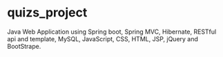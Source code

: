 # quizs_project

Java Web Application using Spring boot, Spring MVC, Hibernate, RESTful api and template, MySQL, JavaScript, CSS, HTML, JSP, jQuery and BootStrape. 
